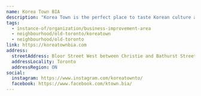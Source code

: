 ```yaml
---
name: Korea Town BIA
description: "Korea Town is the perfect place to taste Korean culture and food. Located along Bloor Street West between Christie and Bathurst Streets, the area showcases Korean restaurants, high-end-fashion boutiques, groceries, unique services and stylists, as well as shops filled with made-in-Korea merchandise."
tags:
  - instance-of/organization/business-improvement-area
  - neighbourhood/old-toronto/koreatown
  - neighbourhood/old-toronto
link: https://koreatownbia.com
address:
  streetAddress: Bloor Street West between Christie and Bathurst Streets
  addressLocality: Toronto
  addressRegion: ON
social:
  instagram: https://www.instagram.com/koreatownto/
  facebook: https://www.facebook.com/ktown.bia/
---
```

